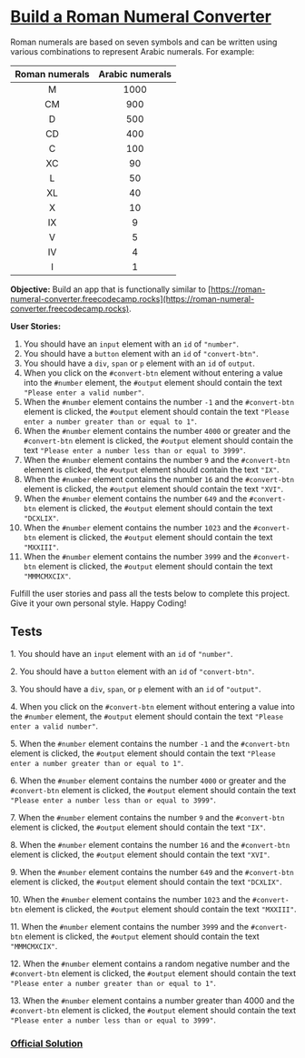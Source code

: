 # [Build a Roman Numeral Converter](https://www.freecodecamp.org/learn/javascript-algorithms-and-data-structures/javascript-algorithms-and-data-structures-projects/roman-numeral-converter)

Roman numerals are based on seven symbols and can be written using various combinations to represent Arabic numerals. For example:

| Roman numerals | Arabic numerals |
| :------------: | :-------------: |
|       M        |      1000       |
|       CM       |       900       |
|       D        |       500       |
|       CD       |       400       |
|       C        |       100       |
|       XC       |       90        |
|       L        |       50        |
|       XL       |       40        |
|       X        |       10        |
|       IX       |        9        |
|       V        |        5        |
|       IV       |        4        |
|       I        |        1        |

**Objective:** Build an app that is functionally similar to [https://roman-numeral-converter.freecodecamp.rocks](https://roman-numeral-converter.freecodecamp.rocks).

**User Stories:**

1.  You should have an `input` element with an `id` of `"number"`.
2.  You should have a `button` element with an `id` of `"convert-btn"`.
3.  You should have a `div`, `span` or `p` element with an `id` of `output`.
4.  When you click on the `#convert-btn` element without entering a value into the `#number` element, the `#output` element should contain the text `"Please enter a valid number"`.
5.  When the `#number` element contains the number `-1` and the `#convert-btn` element is clicked, the `#output` element should contain the text `"Please enter a number greater than or equal to 1"`.
6.  When the `#number` element contains the number `4000` or greater and the `#convert-btn` element is clicked, the `#output` element should contain the text `"Please enter a number less than or equal to 3999"`.
7.  When the `#number` element contains the number `9` and the `#convert-btn` element is clicked, the `#output` element should contain the text `"IX"`.
8.  When the `#number` element contains the number `16` and the `#convert-btn` element is clicked, the `#output` element should contain the text `"XVI"`.
9.  When the `#number` element contains the number `649` and the `#convert-btn` element is clicked, the `#output` element should contain the text `"DCXLIX"`.
10. When the `#number` element contains the number `1023` and the `#convert-btn` element is clicked, the `#output` element should contain the text `"MXXIII"`.
11. When the `#number` element contains the number `3999` and the `#convert-btn` element is clicked, the `#output` element should contain the text `"MMMCMXCIX"`.

Fulfill the user stories and pass all the tests below to complete this project. Give it your own personal style. Happy Coding!

## Tests

1\. You should have an `input` element with an `id` of `"number"`.

2\. You should have a `button` element with an `id` of `"convert-btn"`.

3\. You should have a `div`, `span`, or `p` element with an `id` of `"output"`.

4\. When you click on the `#convert-btn` element without entering a value into the `#number` element, the `#output` element should contain the text `"Please enter a valid number"`.

5\. When the `#number` element contains the number `-1` and the `#convert-btn` element is clicked, the `#output` element should contain the text `"Please enter a number greater than or equal to 1"`.

6\. When the `#number` element contains the number `4000` or greater and the `#convert-btn` element is clicked, the `#output` element should contain the text `"Please enter a number less than or equal to 3999"`.

7\. When the `#number` element contains the number `9` and the `#convert-btn` element is clicked, the `#output` element should contain the text `"IX"`.

8\. When the `#number` element contains the number `16` and the `#convert-btn` element is clicked, the `#output` element should contain the text `"XVI"`.

9\. When the `#number` element contains the number `649` and the `#convert-btn` element is clicked, the `#output` element should contain the text `"DCXLIX"`.

10\. When the `#number` element contains the number `1023` and the `#convert-btn` element is clicked, the `#output` element should contain the text `"MXXIII"`.

11\. When the `#number` element contains the number `3999` and the `#convert-btn` element is clicked, the `#output` element should contain the text `"MMMCMXCIX"`.

12\. When the `#number` element contains a random negative number and the `#convert-btn` element is clicked, the `#output` element should contain the text `"Please enter a number greater than or equal to 1"`.

13\. When the `#number` element contains a number greater than 4000 and the `#convert-btn` element is clicked, the `#output` element should contain the text `"Please enter a number less than or equal to 3999"`.

### [Official Solution](https://github.com/FreeCodeCamp-Solutions/JavaScript-Algorithms-and-Data-Structures-Projects)
